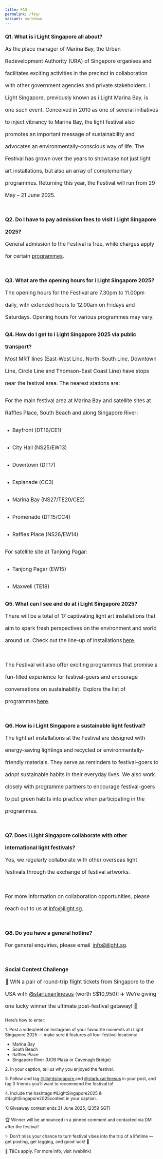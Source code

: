 ```yaml
---
title: FAQ
permalink: /faq/
variant: markdown
---
```

<p style="font-size:17px; line-height:40px">
<b>Q1. What is i Light Singapore all about?</b><br>
As the place manager of Marina Bay, the Urban Redevelopment Authority (URA) of Singapore organises and facilitates exciting activities in the precinct in collaboration with other government agencies and private stakeholders. i Light Singapore, previously known as i Light Marina Bay, is one such event. Conceived in 2010 as one of several initiatives to inject vibrancy to Marina Bay, the light festival also promotes an important message of sustainability and advocates an environmentally-conscious way of life. The Festival has grown over the years to showcase not just light art installations, but also an array of complementary programmes. Returning this year, the Festival will run from 29 May – 21 June 2025.
<br><br>
<b>Q2. Do I have to pay admission fees to visit i Light Singapore 2025?</b><br>
General admission to the Festival is free, while charges apply for certain <a href="/programmes">programmes</a>.
<br><br>
<b>Q3. What are the opening hours for i Light Singapore 2025?</b><br>
The opening hours for the Festival are 7.30pm to 11.00pm daily, with extended hours to 12.00am on Fridays and Saturdays. Opening hours for various programmes may vary.<br>
</p>

<p style="font-size:17px; line-height:40px"><b>Q4. How do I get to&nbsp;i&nbsp;Light Singapore 2025 via public transport?</b><br>
Most MRT lines (East-West Line, North-South Line, Downtown Line, Circle Line and Thomson-East Coast Line) have stops near the festival area. The nearest stations are:<br>
</p>

<p style="font-size:17px; line-height:40px">
For the main festival area at Marina Bay and satellite sites at Raffles Place, South Beach and along Singapore River: <br></p>
<ul>
<li><p style="font-size:17px; line-height:40px">Bayfront (DT16/CE1)</p></li>
<li><p style="font-size:17px; line-height:40px">City Hall (NS25/EW13)</p></li>
<li><p style="font-size:17px; line-height:40px">Downtown (DT17)</p></li>
<li><p style="font-size:17px; line-height:40px">Esplanade (CC3)</p></li>
<li><p style="font-size:17px; line-height:40px">Marina Bay (NS27/TE20/CE2)</p></li>
<li><p style="font-size:17px; line-height:40px">Promenade (DT15/CC4)</p></li>
<li><p style="font-size:17px; line-height:40px">Raffles Place (NS26/EW14)</p></li>
</ul>
<p></p>
<p style="font-size:17px; line-height:40px">
For satellite site at Tanjong Pagar: <br>
</p>
<ul>
<li><p style="font-size:17px; line-height:40px">Tanjong Pagar (EW15)</p></li>
<li><p style="font-size:17px; line-height:40px">Maxwell (TE18)</p></li>
</ul> <p></p>

<p style="font-size:17px; line-height:40px">
<b>Q5. What can I see and do at&nbsp;i&nbsp;Light Singapore 2025?</b><br>
There will be a total of 17 captivating light art installations that aim to spark fresh perspectives on the environment and world around us. Check out the line-up of installations <a href="/installations">here</a>.
<br><br>
The Festival will also offer exciting programmes that promise a fun-filled experience for festival-goers and encourage conversations on sustainability. Explore the list of programmes <a href="/programmes">here</a>.
<br><br>
<b>Q6. How is i Light Singapore a sustainable light festival?</b><br>
The light art installations at the Festival are designed with energy-saving lightings and recycled or environmentally-friendly materials. They serve as reminders to festival-goers to adopt sustainable habits in their everyday lives. We also work closely with programme partners to encourage festival-goers to put green habits into practice when participating in the programmes.
<br><br>
<b>Q7. Does i Light Singapore collaborate with other international light festivals?</b><br>
Yes, we regularly collaborate with other overseas light festivals through the exchange of festival artworks. <br><br>
For more information on collaboration opportunities, please reach out to us at <a href="mailto:info@ilight.sg">info@ilight.sg</a>.
<br><br> 
<b>Q8. Do you have a general hotline?</b><br>
For general enquiries, please email  <a href="mailto:info@ilight.sg">info@ilight.sg</a>.
<br><br>
<b>Social Contest Challenge</b><br>
🌟 WIN a pair of round-trip flight tickets from Singapore to the USA with <a href="https://www.instagram.com/starluxairlinesus">@starluxairlinesus</a> (worth S$10,950)! ✈️ We’re giving one lucky winner the ultimate post-festival getaway! 🎉

Here’s how to enter:

1\. Post a video/reel on Instagram of your favourite moments at i Light Singapore 2025 — make sure it features all four festival locations:&nbsp;
- Marina Bay&nbsp;
- South Beach&nbsp;
- Raffles Place&nbsp;
- Singapore River (UOB Plaza or Cavenagh Bridge)
	
2\. In your caption, tell us why you enjoyed the festival.&nbsp;

3\. Follow and tag <a href="https://www.instagram.com/ilightsingapore">@ilightsingapore </a>
and <a href="https://www.instagram.com/starluxairlinesus">@starluxairlinesus</a> in your post, and tag 3 friends you’ll want to recommend the festival to!
	
4\. Include the hashtags #iLightSingapore2025 &amp; #iLightSingapore2025contest in your caption.
	
🗓 Giveaway contest ends 21 June 2025, (2359 SGT)&nbsp;

🏆 Winner will be announced in a pinned comment and contacted via DM after the festival!&nbsp;

✨ Don’t miss your chance to turn festival vibes into the trip of a lifetime — get posting, get tagging, and good luck! 🤞&nbsp;
	
🔗 T&amp;Cs apply. For more info, visit (weblink)

<br><br></p>

